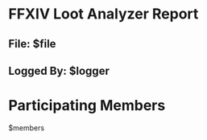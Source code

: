 # FFXIV Loot Analyzer Report
## File: $file
## Logged By: $logger

# Participating Members
$members
